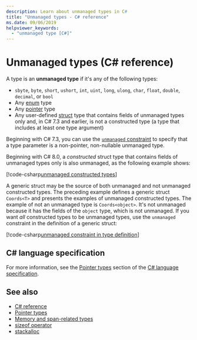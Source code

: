 ```yaml
---
description: Learn about unmanaged types in C#
title: "Unmanaged types - C# reference"
ms.date: 09/06/2019
helpviewer_keywords: 
  - "unmanaged type [C#]"
---
```

# Unmanaged types (C# reference)

A type is an **unmanaged type** if it's any of the following types:

- `sbyte`, `byte`, `short`, `ushort`, `int`, `uint`, `long`, `ulong`, `char`, `float`, `double`, `decimal`, or `bool`
- Any [enum](enum.md) type
- Any [pointer](../../programming-guide/unsafe-code-pointers/pointer-types.md) type
- Any user-defined [struct](struct.md) type that contains fields of unmanaged types only and, in C# 7.3 and earlier, is not a constructed type (a type that includes at least one type argument)

Beginning with C# 7.3, you can use the [`unmanaged` constraint](../../programming-guide/generics/constraints-on-type-parameters.md#unmanaged-constraint) to specify that a type parameter is a non-pointer, non-nullable unmanaged type.

Beginning with C# 8.0, a *constructed* struct type that contains fields of unmanaged types only is also unmanaged, as the following example shows:

[!code-csharp[unmanaged constructed types](snippets/UnmanagedTypes.cs#ProgramExample)]

A generic struct may be the source of both unmanaged and not unmanaged constructed types. The preceding example defines a generic struct `Coords<T>` and presents the examples of unmanaged constructed types. The example of not an unmanaged type is `Coords<object>`. It's not unmanaged because it has the fields of the `object` type, which is not unmanaged. If you want *all* constructed types to be unmanaged types, use the `unmanaged` constraint in the definition of a generic struct:

[!code-csharp[unmanaged constraint in type definition](snippets/UnmanagedTypes.cs#AlwaysUnmanaged)]

## C# language specification

For more information, see the [Pointer types](~/_csharplang/spec/unsafe-code.md#pointer-types) section of the [C# language specification](~/_csharplang/spec/introduction.md).

## See also

- [C# reference](../index.md)
- [Pointer types](../../programming-guide/unsafe-code-pointers/pointer-types.md)
- [Memory and span-related types](../../../standard/memory-and-spans/index.md)
- [sizeof operator](../operators/sizeof.md)
- [stackalloc](../operators/stackalloc.md)
